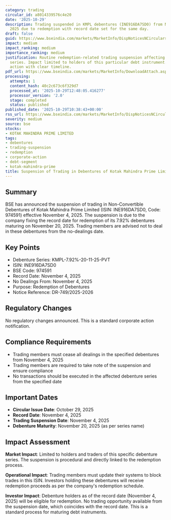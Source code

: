 ```yaml
---
category: trading
circular_id: a8014339576c4e20
date: '2025-10-29'
description: Trading suspended in KMPL debentures (INE916DA7SD0) from November 4,
  2025 due to redemption with record date set for the same day.
draft: false
guid: https://www.bseindia.com/markets/MarketInfo/DispNoticesNCirculars.aspx?Noticeid={A641D7B7-45DD-4344-A593-92EFDA20864E}&noticeno=20251029-12&dt=10/29/2025&icount=12&totcount=29&flag=0
impact: medium
impact_ranking: medium
importance_ranking: medium
justification: Routine redemption-related trading suspension affecting specific debenture
  series. Impact limited to holders of this particular debt instrument. Standard corporate
  action with clear timeline.
pdf_url: https://www.bseindia.com/markets/MarketInfo/DownloadAttach.aspx?id=20251029-12&attachedId=
processing:
  attempts: 1
  content_hash: 40c2c673c6f329d7
  processed_at: '2025-10-29T12:48:05.416277'
  processor_version: '2.0'
  stage: completed
  status: published
published_date: '2025-10-29T10:38:43+00:00'
rss_url: https://www.bseindia.com/markets/MarketInfo/DispNoticesNCirculars.aspx?Noticeid={A641D7B7-45DD-4344-A593-92EFDA20864E}&noticeno=20251029-12&dt=10/29/2025&icount=12&totcount=29&flag=0
severity: medium
source: bse
stocks:
- KOTAK MAHINDRA PRIME LIMITED
tags:
- debentures
- trading-suspension
- redemption
- corporate-action
- debt-segment
- kotak-mahindra-prime
title: Suspension of Trading in Debentures of Kotak Mahindra Prime Limited
---
```


## Summary

BSE has announced the suspension of trading in Non-Convertible Debentures of Kotak Mahindra Prime Limited (ISIN: INE916DA7SD0, Code: 974591) effective November 4, 2025. The suspension is due to the company fixing the record date for redemption of its 7.92% debentures maturing on November 20, 2025. Trading members are advised not to deal in these debentures from the no-dealings date.

## Key Points

- Debenture Series: KMPL-7.92%-20-11-25-PVT
- ISIN: INE916DA7SD0
- BSE Code: 974591
- Record Date: November 4, 2025
- No Dealings From: November 4, 2025
- Purpose: Redemption of Debentures
- Notice Reference: DR-749/2025-2026

## Regulatory Changes

No regulatory changes announced. This is a standard corporate action notification.

## Compliance Requirements

- Trading members must cease all dealings in the specified debentures from November 4, 2025
- Trading members are required to take note of the suspension and ensure compliance
- No transactions should be executed in the affected debenture series from the specified date

## Important Dates

- **Circular Issue Date**: October 29, 2025
- **Record Date**: November 4, 2025
- **Trading Suspension Date**: November 4, 2025
- **Debenture Maturity**: November 20, 2025 (as per series name)

## Impact Assessment

**Market Impact**: Limited to holders and traders of this specific debenture series. The suspension is procedural and directly linked to the redemption process.

**Operational Impact**: Trading members must update their systems to block trades in this ISIN. Investors holding these debentures will receive redemption proceeds as per the company's redemption schedule.

**Investor Impact**: Debenture holders as of the record date (November 4, 2025) will be eligible for redemption. No trading opportunity available from the suspension date, which coincides with the record date. This is a standard process for maturing debt instruments.